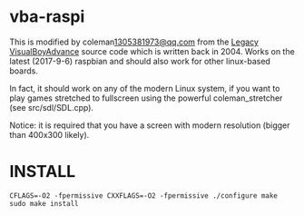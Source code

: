 
# vba-raspi

This is modified by coleman<1305381973@qq.com> from the [Legacy VisualBoyAdvance](https://sourceforge.net/projects/vba) source code which is written back in 2004. Works on the latest (2017-9-6) raspbian and should also work for other linux-based boards. 

In fact, it should work on any of the modern Linux system, if you want to play games stretched to fullscreen using the powerful coleman\_stretcher (see src/sdl/SDL.cpp).

Notice: it is required that you have a screen with modern resolution (bigger than 400x300 likely).

# INSTALL

`
CFLAGS=-O2 -fpermissive CXXFLAGS=-O2 -fpermissive ./configure
make
sudo make install
`

